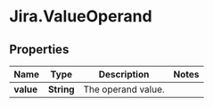 # Jira.ValueOperand

## Properties

Name | Type | Description | Notes
------------ | ------------- | ------------- | -------------
**value** | **String** | The operand value. | 


